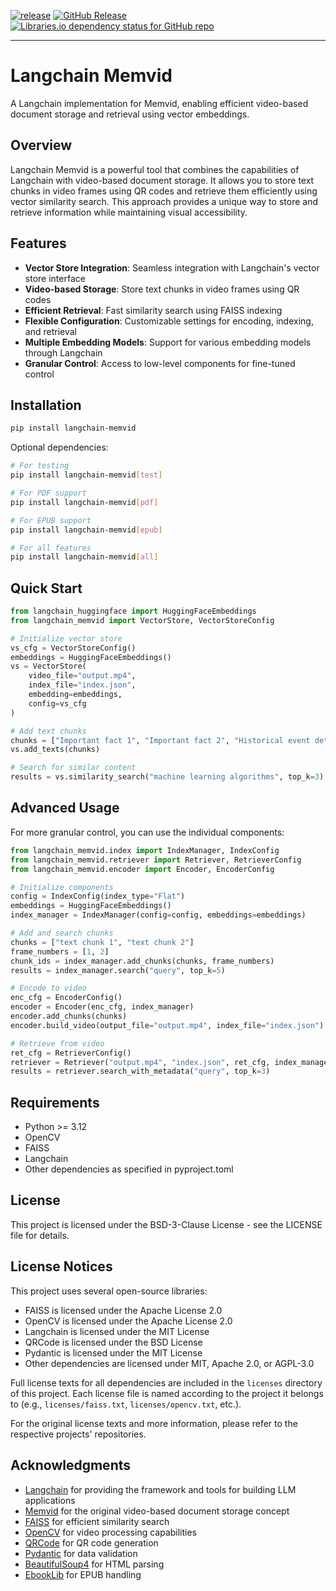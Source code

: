 [![release](https://github.com/sarumaj/langchain-memvid/actions/workflows/release.yml/badge.svg)](https://github.com/sarumaj/langchain-memvid/actions/workflows/release.yml)
[![GitHub Release](https://img.shields.io/github/v/release/sarumaj/langchain-memvid?logo=github)](https://github.com/sarumaj/langchain-memvid/releases/latest)
[![Libraries.io dependency status for GitHub repo](https://img.shields.io/librariesio/github/sarumaj/langchain-memvid)](https://github.com/sarumaj/langchain-memvid/blob/main/pyproject.toml)

---

# Langchain Memvid

A Langchain implementation for Memvid, enabling efficient video-based document storage and retrieval using vector embeddings.

## Overview

Langchain Memvid is a powerful tool that combines the capabilities of Langchain with video-based document storage. It allows you to store text chunks in video frames using QR codes and retrieve them efficiently using vector similarity search. This approach provides a unique way to store and retrieve information while maintaining visual accessibility.

## Features

- **Vector Store Integration**: Seamless integration with Langchain's vector store interface
- **Video-based Storage**: Store text chunks in video frames using QR codes
- **Efficient Retrieval**: Fast similarity search using FAISS indexing
- **Flexible Configuration**: Customizable settings for encoding, indexing, and retrieval
- **Multiple Embedding Models**: Support for various embedding models through Langchain
- **Granular Control**: Access to low-level components for fine-tuned control

## Installation

```bash
pip install langchain-memvid
```

Optional dependencies:
```bash
# For testing
pip install langchain-memvid[test]

# For PDF support
pip install langchain-memvid[pdf]

# For EPUB support
pip install langchain-memvid[epub]

# For all features
pip install langchain-memvid[all]
```

## Quick Start

```python
from langchain_huggingface import HuggingFaceEmbeddings
from langchain_memvid import VectorStore, VectorStoreConfig

# Initialize vector store
vs_cfg = VectorStoreConfig()
embeddings = HuggingFaceEmbeddings()
vs = VectorStore(
    video_file="output.mp4",
    index_file="index.json",
    embedding=embeddings,
    config=vs_cfg
)

# Add text chunks
chunks = ["Important fact 1", "Important fact 2", "Historical event details"]
vs.add_texts(chunks)

# Search for similar content
results = vs.similarity_search("machine learning algorithms", top_k=3)
```

## Advanced Usage

For more granular control, you can use the individual components:

```python
from langchain_memvid.index import IndexManager, IndexConfig
from langchain_memvid.retriever import Retriever, RetrieverConfig
from langchain_memvid.encoder import Encoder, EncoderConfig

# Initialize components
config = IndexConfig(index_type="Flat")
embeddings = HuggingFaceEmbeddings()
index_manager = IndexManager(config=config, embeddings=embeddings)

# Add and search chunks
chunks = ["text chunk 1", "text chunk 2"]
frame_numbers = [1, 2]
chunk_ids = index_manager.add_chunks(chunks, frame_numbers)
results = index_manager.search("query", top_k=5)

# Encode to video
enc_cfg = EncoderConfig()
encoder = Encoder(enc_cfg, index_manager)
encoder.add_chunks(chunks)
encoder.build_video(output_file="output.mp4", index_file="index.json")

# Retrieve from video
ret_cfg = RetrieverConfig()
retriever = Retriever("output.mp4", "index.json", ret_cfg, index_manager)
results = retriever.search_with_metadata("query", top_k=3)
```

## Requirements

- Python >= 3.12
- OpenCV
- FAISS
- Langchain
- Other dependencies as specified in pyproject.toml

## License

This project is licensed under the BSD-3-Clause License - see the LICENSE file for details.

## License Notices

This project uses several open-source libraries:

- FAISS is licensed under the Apache License 2.0
- OpenCV is licensed under the Apache License 2.0
- Langchain is licensed under the MIT License
- QRCode is licensed under the BSD License
- Pydantic is licensed under the MIT License
- Other dependencies are licensed under MIT, Apache 2.0, or AGPL-3.0

Full license texts for all dependencies are included in the `licenses` directory of this project. Each license file is named according to the project it belongs to (e.g., `licenses/faiss.txt`, `licenses/opencv.txt`, etc.).

For the original license texts and more information, please refer to the respective projects' repositories.

## Acknowledgments

- [Langchain](https://github.com/langchain-ai/langchain) for providing the framework and tools for building LLM applications
- [Memvid](https://github.com/Olow304/memvid) for the original video-based document storage concept
- [FAISS](https://github.com/facebookresearch/faiss) for efficient similarity search
- [OpenCV](https://opencv.org/) for video processing capabilities
- [QRCode](https://github.com/lincolnloop/python-qrcode) for QR code generation
- [Pydantic](https://github.com/pydantic/pydantic) for data validation
- [BeautifulSoup4](https://www.crummy.com/software/BeautifulSoup/) for HTML parsing
- [EbookLib](https://github.com/aerkalov/ebooklib) for EPUB handling